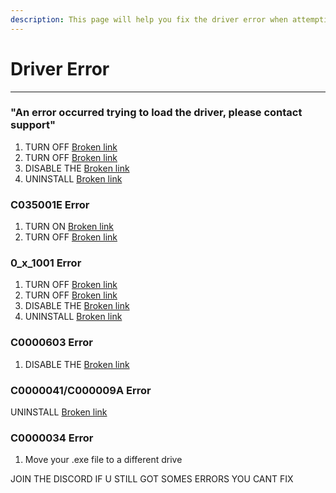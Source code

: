 ```yaml
---
description: This page will help you fix the driver error when attempting to launch a tool.
---
```


# Driver Error



***

### "An error occurred trying to load the driver, please contact support"

1. TURN OFF [Broken link](broken-reference "mention")
2. TURN OFF [Broken link](broken-reference "mention")
3. DISABLE THE [Broken link](broken-reference "mention")
4. UNINSTALL [Broken link](broken-reference "mention")

### C035001E Error

1. TURN ON [Broken link](broken-reference "mention")
2. TURN OFF [Broken link](broken-reference "mention")

### 0_x_1001 Error

1. TURN OFF [Broken link](broken-reference "mention")
2. TURN OFF [Broken link](broken-reference "mention")
3. DISABLE THE [Broken link](broken-reference "mention")
4. UNINSTALL [Broken link](broken-reference "mention")

### C0000603 Error

1. DISABLE THE [Broken link](broken-reference "mention")

### C0000041/C000009A Error

UNINSTALL [Broken link](broken-reference "mention")

### C0000034 Error

1. Move your .exe file to a different drive

JOIN THE DISCORD IF U STILL GOT SOMES ERRORS YOU CANT FIX
